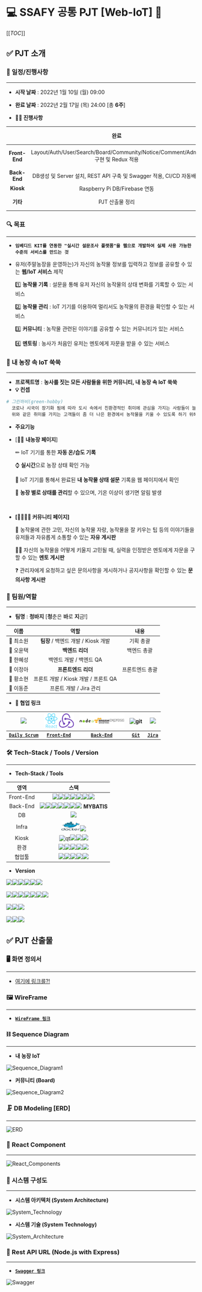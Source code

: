 #  💻 SSAFY 공통 PJT [Web-IoT] 📡

[[_TOC_]]



## ✅ PJT 소개

### 📆 일정/진행사항

---

- **시작 날짜** : 2022년 1월 10일 (월) 09:00
- **완료 날짜** : 2022년 2월 17일 (목) 24:00 [총 **6주**]

- **🏃‍♀️ 진행사항**

|               |                             완료                             |         예정 [2월 10일 (목) ~ ]         |
| :-----------: | :----------------------------------------------------------: | :-------------------------------------: |
| **Front-End** | Layout/Auth/User/Search/Board/Community/Notice/Comment/Admin 구현 및 Redux 적용 | Main/MyFarm 구현 후, 추가 기능 구현, QA |
| **Back-End**  | DB생성 및 Server 설치, REST API 구축 및 Swagger 적용,  CI/CD 자동배포 |           추가 기능 구현, QA            |
|   **Kiosk**   |                Raspberry Pi DB/Firebase 연동                 |                    -                    |
|   **기타**    |                       PJT 산출물 정리                        |         UCC 제작, 최종발표 준비         |





### 🔍 목표

---

- **`임베디드 KIT를 연동한 "실시간 설문조사 플랫폼"을 웹으로 개발하여 실제 사용 가능한 수준의 서비스를 만드는 것`**

- 유저(주말농장을 운영하는)가  자신의 농작물 정보를 입력하고 정보를 공유할 수 있는 **웹/IoT 서비스** 제작

  1️⃣ **농작물 기록** : 설문을 통해 유저 자신의 농작물의 상태 변화를 기록할 수 있는 서비스

  2️⃣ **농작물 관리** : IoT 기기를 이용하여 멀리서도 농작물의 환경을 확인할 수 있는 서비스

  3️⃣ **커뮤니티** : 농작물 관련된 이야기를 공유할 수 있는 커뮤니티가 있는 서비스

  4️⃣ **멘토링** : 농사가 처음인 유저는 멘토에게 자문을 받을 수 있는 서비스





### 🥕 내 농장 속 IoT 쑥쑥

---

- **프로젝트명** : **농사를 짓는 모든 사람들을 위한 커뮤니티, 내 농장 속 IoT 쑥쑥**
- **💡 컨셉**

```python
# 그린하비(green-hobby)
  코로나 시국이 장기화 됨에 따라 도시 속에서 친환경적인 취미에 관심을 가지는 사람들이 늘어나고 있다. 그 중에서도 도시농업과 주말농장에 대한 수요가 늘어나고 있으며 특히, 1인가구에서는 옥상에 작은 텃밭을 가꾸어 자급자족하기도하며 가족 단위로는 주말농장에 텃밭을 신청해서 농작물을 키우기도 한다.
  위와 같은 취미를 가지는 고객들이 좀 더 나은 환경에서 농작물을 키울 수 있도록 하기 위해 농작물의 기록과 관리를 수월하게 해주고, 커뮤니티를 통해 같은 관심사를 가진 사람들끼리 소통을 할 수 있는 장을 마련해주고자 한다.  
```



- **주요기능**

- [👩‍🌾 **내농장 페이지**]

  ✏ IoT 기기를 통한 **자동 온/습도 기록**

  ⌚ **실시간**으로 농장 상태 확인 가능

  📃 IoT 기기를 통해서 완료된 **내 농작물 상태 설문** 기록을 웹 페이지에서 확인

  🌱 **농장 별로 상태를 관리**할 수 있으며, 기온 이상이 생기면 알림 발생

​		

- **[👨‍👩‍👧‍👧 커뮤니티 페이지]**

  💬 농작물에 관한 고민, 자신의 농작물 자랑, 농작물을 잘 키우는 팁 등의 이야기들을 유저들과 자유롭게 소통할 수 있는 **자유 게시판**

  👩‍🎓 자신의 농작물을 어떻게 키울지 고민될 때, 실력을 인정받은 멘토에게 자문을 구할 수 있는 **멘토 게시판**

  ❓ 관리자에게 요청하고 싶은 문의사항을 게시하거나 공지사항을 확인할 수 있는 **문의사항 게시판**





### 👖 팀원/역할

---

- **팀명** : **청바지** [**청**춘은 **바**로 **지**금!]

|   이름   |                 역할                 |      내용       |
| :------: | :----------------------------------: | :-------------: |
| 🦆 최소원 | **팀장** / 백엔드 개발 / Kiosk 개발  |    기획 총괄    |
| 🐫 오윤택 |           **백엔드 리더**            |   백엔드 총괄   |
| 🐹 한혜성 |       백엔드 개발 / 백엔드 QA        |                 |
| 🐸 이정아 |         **프론트엔드 리더**          | 프론트엔드 총괄 |
| 🐂 황소현 | 프론트 개발 / Kiosk 개발 / 프론트 QA |                 |
| 🦍 이동준 |       프론트 개발 / Jira 관리        |                 |



- **🤝 협업 링크**

| <img src="https://img.shields.io/badge/Notion-000000?style=for-the-badge&logo=notion&logoColor=white"/> | <img src="https://raw.githubusercontent.com/devicons/devicon/master/icons/react/react-original-wordmark.svg" alt="react" width="40" height="40"/><img src="https://raw.githubusercontent.com/devicons/devicon/master/icons/redux/redux-original.svg" alt="redux" width="40" height="40"/> | <img src="https://raw.githubusercontent.com/devicons/devicon/master/icons/nodejs/nodejs-original-wordmark.svg" alt="nodejs" width="40" height="40"/><img src="https://raw.githubusercontent.com/devicons/devicon/master/icons/amazonwebservices/amazonwebservices-original-wordmark.svg" alt="aws" width="40" height="40"/><img src="https://raw.githubusercontent.com/devicons/devicon/master/icons/express/express-original-wordmark.svg" alt="express" width="40" height="40"/> | <img src="https://www.vectorlogo.zone/logos/git-scm/git-scm-icon.svg" alt="git" width="40" height="40"/> | <img src="https://img.shields.io/badge/Jira-0052CC?style=for-the-badge&logo=Jira&logoColor=white"/> |
| :----------------------------------------------------------: | :----------------------------------------------------------: | :----------------------------------------------------------: | :----------------------------------------------------------: | :----------------------------------------------------------: |
| [**`Daily Scrum`**](https://www.notion.so/5934c5579cec4460818bad76641363d0?v=700fdcd203754c4088ba9a5bd50e91aa) | [**`Front-End`**](https://www.notion.so/7d5b4d3e84124c64958ed97303ce58fd?v=00ee4f8f6580469eb70adea42717ac00) | [**`Back-End`**](https://www.notion.so/c4cc58fb3024432aa3bd71a0e670e05d?v=9995e22893534bb9ab2d5edfc1e4ff51) | [**`Git`**](https://www.notion.so/GIT-15a1490c08fb4a89b1e1eca7494a0787) | [**`Jira`**](https://www.notion.so/JIRA-1d2c1288517c45719a3fc98346f8d153) |





### 🛠 Tech-Stack / Tools / Version

---

- **Tech-Stack / Tools**

|   영역    |                             스택                             |
| :-------: | :----------------------------------------------------------: |
| Front-End | <img src="https://img.shields.io/badge/React-20232A?style=for-the-badge&logo=react&logoColor=61DAFB"/><img src="https://img.shields.io/badge/Redux-593D88?style=for-the-badge&logo=redux&logoColor=white"/><img src="https://img.shields.io/badge/React_Router-CA4245?style=for-the-badge&logo=react-router&logoColor=white"/><img src="https://img.shields.io/badge/npm-CB3837?style=for-the-badge&logo=npm&logoColor=white"/><img src="https://img.shields.io/badge/JavaScript-323330?style=for-the-badge&logo=javascript&logoColor=F7DF1E"/><img src="https://img.shields.io/badge/Material%20UI-007FFF?style=for-the-badge&logo=mui&logoColor=white"/><img src="https://img.shields.io/badge/styled--components-DB7093?style=for-the-badge&logo=styled-components&logoColor=white"/> |
| Back-End  | <img src="https://img.shields.io/badge/Node.js-339933?style=for-the-badge&logo=nodedotjs&logoColor=white"/><img src="https://img.shields.io/badge/Amazon_AWS-FF9900?style=for-the-badge&logo=amazonaws&logoColor=white"/><img src="https://img.shields.io/badge/Swagger-85EA2D?style=for-the-badge&logo=Swagger&logoColor=white"/><img src="https://img.shields.io/badge/JWT-000000?style=for-the-badge&logo=JSON%20web%20tokens&logoColor=white"/><img src="https://img.shields.io/badge/Express.js-000000?style=for-the-badge&logo=express&logoColor=white"/><img src="https://img.shields.io/badge/Postman-FF6C37?style=for-the-badge&logo=Postman&logoColor=white"/><img src="https://img.shields.io/badge/json-5E5C5C?style=for-the-badge&logo=json&logoColor=white"/> **MYBATIS** |
|    DB     | <img src="https://img.shields.io/badge/MySQL-005C84?style=for-the-badge&logo=mysql&logoColor=white"/> |
|   Infra   | <img src="https://raw.githubusercontent.com/devicons/devicon/master/icons/docker/docker-original-wordmark.svg" alt="docker" width="50" height="28"/><img src="https://img.shields.io/badge/Jenkins-D24939?style=for-the-badge&logo=Jenkins&logoColor=white"/> |
|   Kiosk   | <img src="https://upload.wikimedia.org/wikipedia/commons/0/0b/Qt_logo_2016.svg" alt="qt" width="50" height="28"/><img src="https://img.shields.io/badge/Raspberry%20Pi-A22846?style=for-the-badge&logo=Raspberry%20Pi&logoColor=white"/><img src="https://img.shields.io/badge/Linux-FCC624?style=for-the-badge&logo=linux&logoColor=black"/><img src="https://img.shields.io/badge/firebase-ffca28?style=for-the-badge&logo=firebase&logoColor=black"/> |
|   환경    | <img src="https://img.shields.io/badge/Ubuntu-E95420?style=for-the-badge&logo=ubuntu&logoColor=white"/><img src="https://img.shields.io/badge/Google_chrome-4285F4?style=for-the-badge&logo=Google-chrome&logoColor=white"/><img src="https://img.shields.io/badge/GitLab-330F63?style=for-the-badge&logo=gitlab&logoColor=white"/><img src="https://img.shields.io/badge/Windows-0078D6?style=for-the-badge&logo=windows&logoColor=white"/><img src="https://img.shields.io/badge/Visual_Studio_Code-0078D4?style=for-the-badge&logo=visual%20studio%20code&logoColor=white"/> |
|  협업툴   | <img src="https://img.shields.io/badge/Figma-F24E1E?style=for-the-badge&logo=figma&logoColor=white"/><img src="https://img.shields.io/badge/Notion-000000?style=for-the-badge&logo=notion&logoColor=white"/><img src="https://img.shields.io/badge/GIT-E44C30?style=for-the-badge&logo=git&logoColor=white"/><img src="https://img.shields.io/badge/Jira-0052CC?style=for-the-badge&logo=Jira&logoColor=white"/><img src="https://img.shields.io/badge/Slack-4A154B?style=for-the-badge&logo=slack&logoColor=white"/> |



- **Version**

<img src="https://img.shields.io/badge/REACT-17.0.0-76B900?style=for-the-badge&logo=react&logoColor=white"/><img src="https://img.shields.io/badge/REDUX-4.1.2-76B900?style=for-the-badge&logo=redux&logoColor=white"/><img src="https://img.shields.io/badge/REACT ROUTER-5.1.2-76B900?style=for-the-badge&logo=reactrouter&logoColor=white"/><img src="https://img.shields.io/badge/NPM-8.1.2-76B900?style=for-the-badge&logo=npm&logoColor=white"/><img src="https://img.shields.io/badge/MATERIAL UI-5.2.8-76B900?style=for-the-badge&logo=mui&logoColor=white"/><img src="https://img.shields.io/badge/STYLED COMPONENTS-5.3.3-76B900?style=for-the-badge&logo=styledcomponents&logoColor=white"/>

<img src="https://img.shields.io/badge/NODE.JS-16.13.2-93b023?&style=for-the-badge&logo=node.js&logoColor=white"/><img src="https://img.shields.io/badge/SWAGGER-6.1.0-93b023?&style=for-the-badge&logo=swagger&logoColor=white"/><img src="https://img.shields.io/badge/EXPRESS.JS-4.17.1-93b023?&style=for-the-badge&logo=express&logoColor=white"/><img src="https://img.shields.io/badge/jwt-8.5.1-93b023?&style=for-the-badge&logo=&logoColor=white"/><img src="https://img.shields.io/badge/multer-1.4.4-93b023?&style=for-the-badge&logo=&logoColor=white"/><img src="https://img.shields.io/badge/mybatis-0.6.5-93b023?&style=for-the-badge&logo=&logoColor=white"/><img src="https://img.shields.io/badge/cors-2.8.5-93b023?&style=for-the-badge&logo=&logoColor=white"/>

<img src="https://img.shields.io/badge/docker-20.10.12-93b023?&style=for-the-badge&logo=docker&logoColor=white"/><img src="https://img.shields.io/badge/jenkins-2.319.2-93b023?&style=for-the-badge&logo=jenkins&logoColor=white"/><img src="https://img.shields.io/badge/MYSQL-8.0.28-93b023?&style=for-the-badge&logo=mysql&logoColor=white"/>

<img src="https://img.shields.io/badge/linux-11.0.0-93b023?&style=for-the-badge&logo=linux&logoColor=white"/><img src="https://img.shields.io/badge/qt-5.0.0-93b023?&style=for-the-badge&logo=qt&logoColor=white"/><img src="https://img.shields.io/badge/raspberry pi-4.0.0-93b023?&style=for-the-badge&logo=raspberrypi&logoColor=white"/>





## ✅ PJT 산출물

### 🖥 화면 정의서

---

- [여기에 링크를?!](S06P12A103/Outputs/화면정의서/화면정의서.pdf)





### 🖼 WireFrame

---

- [**`WireFrame 링크`**](https://www.figma.com/file/wJljaT4emh58AyRgm6U667/%EC%91%A5%EC%91%A5?node-id=0%3A1)





### ⛓ Sequence Diagram

---

- **내 농장 IoT**

![Sequence_Diagram1](/uploads/5cb94584c2f690b96e4df666bff83ea0/Sequence_Diagram1.png)



-  **커뮤니티 (Board)**

![Sequence_Diagram2](/uploads/073f5661dfde7ce52810c96f96ee2442/Sequence_Diagram2.png)





### 🗜 DB Modeling [ERD]

---

![ERD](/uploads/e0d2c3e6cdc3360129f785be00f0c0de/ERD.png)





### 🔗 React Component

---

![React_Components](/uploads/14bfc5b64474992cb9d1e076d7cdd0e1/React_Components.png)





### 🧾 시스템 구성도

---

- **시스템 아키텍처 (System Architecture)**

![System_Technology](/uploads/e663cb85e01461ef2d95500d05bcd018/System_Technology.png)



- **시스템 기술 (System Technology)**

![System_Architecture](/uploads/8b507abe6ee0b0f9e33bf6bfee39f448/System_Architecture.png)





### 📌 Rest API URL (Node.js with Express)

---

- [**`Swagger 링크`**](http://52.79.38.33:3001/api-docs/#/)

![Swagger](/uploads/ce2786b26961e2cc8c74ed64aced33ee/Swagger.png)

